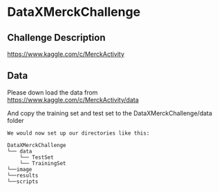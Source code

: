 # DataXMerckChallenge

## Challenge Description

https://www.kaggle.com/c/MerckActivity

## Data

Please down load the data from https://www.kaggle.com/c/MerckActivity/data

And copy the training set and test set to the DataXMerckChallenge/data folder

```
We would now set up our directories like this:

DataXMerckChallenge
└── data
    └── TestSet
    └── TrainingSet
└──image
└──results
└──scripts
```
